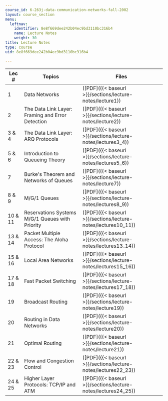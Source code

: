 ```yaml
---
course_id: 6-263j-data-communication-networks-fall-2002
layout: course_section
menu:
  leftnav:
    identifier: 8e8f669dee242b04ec9bd3110bc316b4
    name: Lecture Notes
    weight: 30
title: Lecture Notes
type: course
uid: 8e8f669dee242b04ec9bd3110bc316b4

---
```


| Lec # | Topics | Files |
| --- | --- | --- |
| 1 | Data Networks | ([PDF]({{< baseurl >}}/sections/lecture-notes/lecture1)) |
| 2 | The Data Link Layer: Framing and Error Detection | ([PDF]({{< baseurl >}}/sections/lecture-notes/lecture2)) |
| 3 & 4 | The Data Link Layer: ARQ Protocols | ([PDF]({{< baseurl >}}/sections/lecture-notes/lectures3_4)) |
| 5 & 6 | Introduction to Queueing Theory | ([PDF]({{< baseurl >}}/sections/lecture-notes/lectures5_6)) |
| 7 | Burke's Theorem and Networks of Queues | ([PDF]({{< baseurl >}}/sections/lecture-notes/lecture7)) |
| 8 & 9 | M/G/1 Queues | ([PDF]({{< baseurl >}}/sections/lecture-notes/lectures8_9)) |
| 10 & 11 | Reservations Systems M/G/1 Queues with Priority | ([PDF]({{< baseurl >}}/sections/lecture-notes/lectures10_11)) |
| 13 & 14 | Packet Multiple Access: The Aloha Protocol | ([PDF]({{< baseurl >}}/sections/lecture-notes/lectures13_14)) |
| 15 & 16 | Local Area Networks | ([PDF]({{< baseurl >}}/sections/lecture-notes/lectures15_16)) |
| 17 & 18 | Fast Packet Switching | ([PDF]({{< baseurl >}}/sections/lecture-notes/lectures17_18)) |
| 19 | Broadcast Routing | ([PDF]({{< baseurl >}}/sections/lecture-notes/lecture19)) |
| 20 | Routing in Data Networks | ([PDF]({{< baseurl >}}/sections/lecture-notes/lecture20)) |
| 21 | Optimal Routing | ([PDF]({{< baseurl >}}/sections/lecture-notes/lecture21)) |
| 22 & 23 | Flow and Congestion Control | ([PDF]({{< baseurl >}}/sections/lecture-notes/lectures22_23)) |
| 24 & 25 | Higher Layer Protocols: TCP/IP and ATM | ([PDF]({{< baseurl >}}/sections/lecture-notes/lectures24_25))